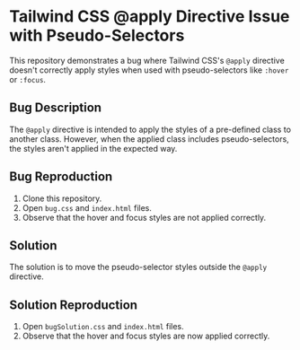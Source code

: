 # Tailwind CSS @apply Directive Issue with Pseudo-Selectors

This repository demonstrates a bug where Tailwind CSS's `@apply` directive doesn't correctly apply styles when used with pseudo-selectors like `:hover` or `:focus`. 

## Bug Description
The `@apply` directive is intended to apply the styles of a pre-defined class to another class. However, when the applied class includes pseudo-selectors, the styles aren't applied in the expected way. 

## Bug Reproduction
1. Clone this repository.
2. Open `bug.css` and `index.html` files.
3. Observe that the hover and focus styles are not applied correctly.

## Solution
The solution is to move the pseudo-selector styles outside the `@apply` directive. 

## Solution Reproduction
1. Open `bugSolution.css` and `index.html` files.
2. Observe that the hover and focus styles are now applied correctly.
